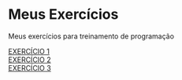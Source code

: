 # Meus Exercícios
 Meus exercícios para treinamento de programação
 
<a href="/ex1">EXERCÍCIO 1</a>
<br>
<a href="/ex2">EXERCÍCIO 2</a>
<br>
<a href="github.com/MatheusGiove/meus-exercicios/ex3">EXERCÍCIO 3</a>
